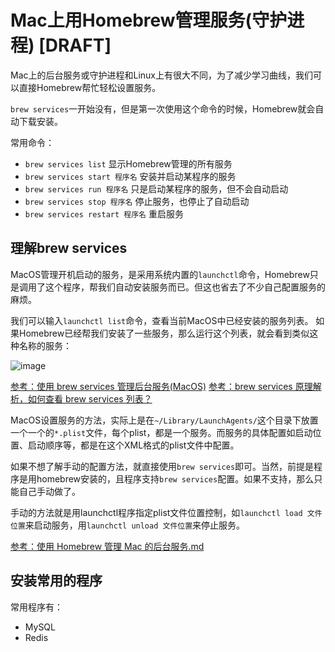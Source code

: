 # Mac上用Homebrew管理服务(守护进程) [DRAFT]

Mac上的后台服务或守护进程和Linux上有很大不同，为了减少学习曲线，我们可以直接Homebrew帮忙轻松设置服务。

`brew services`一开始没有，但是第一次使用这个命令的时候，Homebrew就会自动下载安装。

常用命令：
- `brew services list` 显示Homebrew管理的所有服务
- `brew services start 程序名` 安装并启动某程序的服务
- `brew services run 程序名` 只是启动某程序的服务，但不会自动启动
- `brew services stop 程序名` 停止服务，也停止了自动启动
- `brew services restart 程序名` 重启服务

## 理解brew services

MacOS管理开机启动的服务，是采用系统内置的`launchctl`命令，Homebrew只是调用了这个程序，帮我们自动安装服务而已。但这也省去了不少自己配置服务的麻烦。

我们可以输入`launchctl list`命令，查看当前MacOS中已经安装的服务列表。
如果Homebrew已经帮我们安装了一些服务，那么运行这个列表，就会看到类似这种名称的服务：

![image](https://user-images.githubusercontent.com/14041622/52531706-94e43f80-2d54-11e9-866e-ec6d507d19f0.png)

[参考：使用 brew services 管理后台服务(MacOS)](https://blog.csdn.net/zwkkkk1/article/details/84832028)
[参考：brew services 原理解析，如何查看 brew services 列表？](https://newsn.net/say/mac-brew-services.html)

MacOS设置服务的方法，实际上是在`~/Library/LaunchAgents/`这个目录下放置一个一个的`*.plist`文件，每个plist，都是一个服务。而服务的具体配置如启动位置、启动顺序等，都是在这个XML格式的plist文件中配置。

如果不想了解手动的配置方法，就直接使用`brew services`即可。当然，前提是程序是用homebrew安装的，且程序支持`brew services`配置。如果不支持，那么只能自己手动做了。

手动的方法就是用launchctl程序指定plist文件位置控制，如`launchctl load 文件位置`来启动服务，用`launchctl unload 文件位置`来停止服务。

[参考：使用 Homebrew 管理 Mac 的后台服务.md](https://gist.github.com/wen-long/f86a4e3ba55ee2ebcd44)


## 安装常用的程序

常用程序有：
- MySQL
- Redis